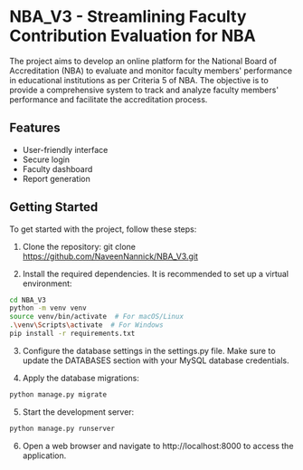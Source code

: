 # NBA_V3 - Streamlining Faculty Contribution Evaluation for NBA

The project aims to develop an online platform for the National Board of Accreditation (NBA) to evaluate and monitor faculty members' performance in educational institutions as per Criteria 5 of NBA. The objective is to provide a comprehensive system to track and analyze faculty members' performance and facilitate the accreditation process.

## Features
- User-friendly interface
- Secure login
- Faculty dashboard
- Report generation

## Getting Started
To get started with the project, follow these steps:

1. Clone the repository: git clone https://github.com/NaveenNannick/NBA_V3.git

2. Install the required dependencies. It is recommended to set up a virtual environment:
```bash
cd NBA_V3
python -m venv venv
source venv/bin/activate  # For macOS/Linux
.\venv\Scripts\activate  # For Windows
pip install -r requirements.txt
```
3. Configure the database settings in the settings.py file. Make sure to update the DATABASES section with your MySQL database credentials.

4. Apply the database migrations:
```bash
python manage.py migrate
```
5. Start the development server:
```bash
python manage.py runserver
```
6. Open a web browser and navigate to http://localhost:8000 to access the application.




